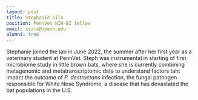 ```yaml
---
layout: post
title: Stephanie Sila
position: PennVet NIH-BI fellow
email: ssila@upenn.edu
alumni: true
---
```


Stephanie joined the lab in June 2022, the summer after her first year as a veterinary student at PennVet.  Steph was instrumental in starting of first microbiome study in little brown bats, where she is currently combining metagenomic and metatranscriptomic data to understand factors taht impact the outcome of *P. destructans* infection, the fungal pathogen responsible for White Nose Syndrome, a disease that has devastated the bat populations in the U.S.